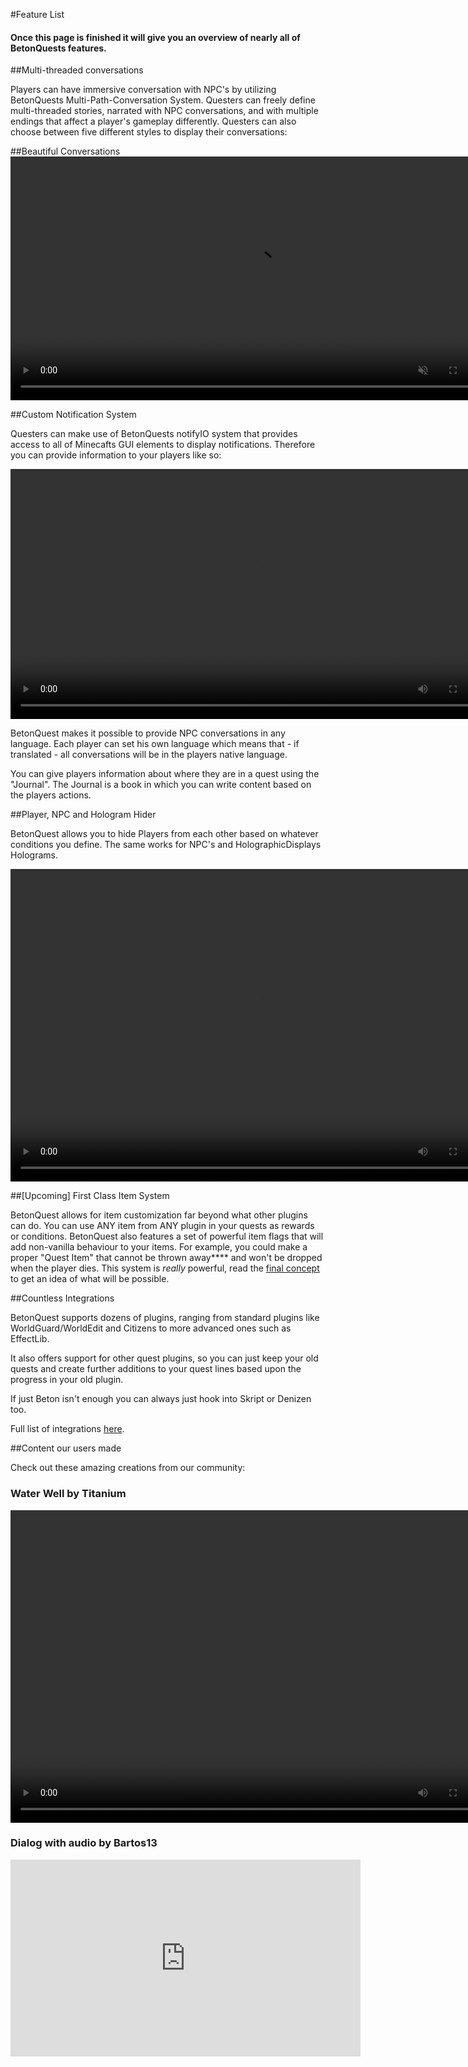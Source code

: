 #Feature List

<h4>Once this page is finished it will give you an overview of nearly all of BetonQuests features.</h4>

##Multi-threaded conversations

Players can have immersive conversation with NPC's by utilizing BetonQuests Multi-Path-Conversation System.
Questers can freely define multi-threaded stories, narrated with NPC conversations, and with multiple endings that affect a player's gameplay differently. 
Questers can also choose between five different styles to display their conversations:

##Beautiful Conversations
 <video autoplay muted loop
     src="../media/content/User-Documentation/Conversations/MenuConvIO.mp4"
     width="780">
 Sorry, your browser doesn't support embedded videos.
 </video>
  

##Custom Notification System

Questers can make use of BetonQuests notifyIO system that provides access to all of Minecafts GUI elements to display notifications.
Therefore you can provide information to your players like so:

 <video controls loop
     src="../media/content/User-Documentation/Notifications/NotifySystemOverview.mp4"
     width="780" height="400">
 Sorry, your browser doesn't support embedded videos.
 </video>

BetonQuest makes it possible to provide NPC conversations in any language. Each player
can set his own language which means that - if translated - all conversations will be in the players native language.

You can give players information about where they are in a quest using the "Journal". The Journal is a book in which you can
write content based on the players actions.

##Player, NPC and Hologram Hider

BetonQuest allows you to hide Players from each other based on whatever conditions you define. The same works for NPC's
and HolographicDisplays Holograms.

<video controls loop 
  src="../../media/content/User-Documentation/Compatibility/PlayerHider.mp4"
  width="780" height="500">
Sorry, your browser doesn't support embedded videos.
</video>


##[Upcoming] First Class Item System 
 
BetonQuest allows for item customization far beyond what other plugins can do. You can use ANY item from ANY plugin
in your quests as rewards or conditions. BetonQuest also features a set of powerful item flags that will add non-vanilla
behaviour to your items. For example, you could make a proper "Quest Item" that cannot be thrown away**** and won't be dropped when the player dies.
This system is *really* powerful, read the [final concept](https://github.com/BetonQuest/BetonQuest/issues/1037#issuecomment-590513472)
to get an idea of what will be possible.

##Countless Integrations

BetonQuest supports dozens of plugins, ranging from standard plugins like WorldGuard/WorldEdit and Citizens to more advanced ones such as EffectLib. 

It also offers support for other quest plugins, so you can just keep your old quests and create further additions to your quest
lines based upon the progress in your old plugin.

If just Beton isn't enough you can always just hook into Skript or Denizen too.

Full list of integrations [here](User-Documentation/Compatibility.md).

##Content our users made

Check out these amazing creations from our community: 

### Water Well by Titanium
<video controls loop
  src="../../media/content/Home/Features/WaterWell.mp4"
  width="780" height="500">
Sorry, your browser doesn't support embedded videos.
</video>

### Dialog with audio by Bartos13

<iframe width="560" height="315" src="https://www.youtube-nocookie.com/embed/Yu3KZLAW7zY" frameborder="0" allow="accelerometer; autoplay; clipboard-write; encrypted-media; gyroscope; picture-in-picture" allowfullscreen></iframe>

